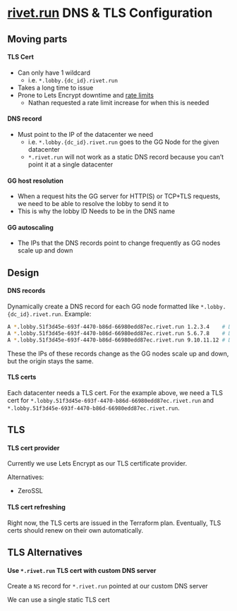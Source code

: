 # [rivet.run](http://rivet.run) DNS & TLS Configuration

## Moving parts

#### TLS Cert

-   Can only have 1 wildcard
    -   i.e. `*.lobby.{dc_id}.rivet.run`
-   Takes a long time to issue
-   Prone to Lets Encrypt downtime and [rate limits](https://letsencrypt.org/docs/rate-limits/)
    -   Nathan requested a rate limit increase for when this is needed

#### DNS record

-   Must point to the IP of the datacenter we need
    -   i.e. `*.lobby.{dc_id}.rivet.run` goes to the GG Node for the given datacenter
    -   `*.rivet.run` will not work as a static DNS record because you can’t point it at a single datacenter

#### GG host resolution

-   When a request hits the GG server for HTTP(S) or TCP+TLS requests, we need to be able to resolve the lobby to send it to
-   This is why the lobby ID Needs to be in the DNS name

#### GG autoscaling

-   The IPs that the DNS records point to change frequently as GG nodes scale up and down

## Design

#### DNS records

Dynamically create a DNS record for each GG node formatted like `*.lobby.{dc_id}.rivet.run`. Example:

```bash
A *.lobby.51f3d45e-693f-4470-b86d-66980edd87ec.rivet.run 1.2.3.4	# DC foo, GG node 1
A *.lobby.51f3d45e-693f-4470-b86d-66980edd87ec.rivet.run 5.6.7.8	# DC foo, GG node 2
A *.lobby.51f3d45e-693f-4470-b86d-66980edd87ec.rivet.run 9.10.11.12	# DC bar, GG node 1
```

These the IPs of these records change as the GG nodes scale up and down, but the origin stays the same.

#### TLS certs

Each datacenter needs a TLS cert. For the example above, we need a TLS cert for `*.lobby.51f3d45e-693f-4470-b86d-66980edd87ec.rivet.run` and `*.lobby.51f3d45e-693f-4470-b86d-66980edd87ec.rivet.run`.

## TLS

#### TLS cert provider

Currently we use Lets Encrypt as our TLS certificate provider.

Alternatives:

-   ZeroSSL

#### TLS cert refreshing

Right now, the TLS certs are issued in the Terraform plan. Eventually, TLS certs should renew on their own automatically.

## TLS Alternatives

#### Use `*.rivet.run` TLS cert with custom DNS server

Create a `NS` record for `*.rivet.run` pointed at our custom DNS server

We can use a single static TLS cert

